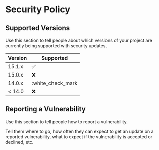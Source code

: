 # Security Policy

## Supported Versions

Use this section to tell people about which versions of your project are
currently being supported with security updates.

| Version | Supported          |
| ------- | ------------------ |
| 15.1.x   | :white_check_mark:|
| 15.0.x   | :x:               |
| 14.0.x   | :white_check_mark |
| < 14.0   | :x:               |

## Reporting a Vulnerability

Use this section to tell people how to report a vulnerability.

Tell them where to go, how often they can expect to get an update on a
reported vulnerability, what to expect if the vulnerability is accepted or
declined, etc.
